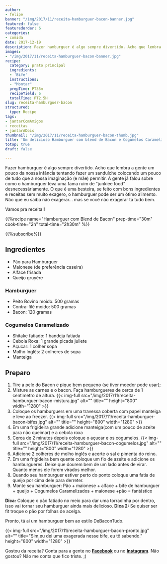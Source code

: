 ```yaml
---
author:
- felipe
banner: "/img/2017/11/receita-hamburguer-bacon-banner.jpg"
featured: false
featuredorder: 6
categories:
- comida
date: 2017-12-19
description: Fazer hamburguer é algo sempre divertido. Acho que lembra a gente um pouco da nossa infância tentando fazer um sanduíche colocando um pouco de tudo que a nossa imaginação (e mãe) permitir. A gente já falou sobre como o hamburguer leva uma fama ruim de "junkiee food" desnecessáriamente. O que é uma besteira, se feito com bons ingredientes e receitas sem muito exagero, o hamburguer pode ser um ótimo alimento. Não que eu saiba não exagerar... mas se você não exagerar tá tudo bem.
images:
- "/img/2017/11/receita-hamburguer-bacon-banner.jpg"
recipe:
  category: prato principal
  ingredients:
  - 'Bife'
  instructions:
  - "Montar"
  prepTime: PT35m
  recipeYield: 6
  totalTime: PT2.5H
slug: receita-hamburguer-bacon
structured:
  type: Recipe
tags:
- jantarComAmigos
- receitas
- jantarADois
thumbnail: "/img/2017/11/receita-hamburguer-bacon-thumb.jpg"
title: 'Um delicioso Hamburguer com blend de Bacon e Cogumelos Caramelizados'
totop: true
draft: false

---
```


Fazer hamburguer é algo sempre divertido. Acho que lembra a gente um pouco da nossa infância tentando fazer um sanduíche colocando um pouco de tudo que a nossa imaginação (e mãe) permitir. A gente já falou sobre como o hamburguer leva uma fama ruim de "junkiee food" desnecessáriamente. O que é uma besteira, se feito com bons ingredientes e receitas sem muito exagero, o hamburguer pode ser um ótimo alimento. Não que eu saiba não exagerar... mas se você não exagerar tá tudo bem.

Vamos pra receita!!

{{%recipe name="Hamburguer com Blend de Bacon" prep-time="30m" cook-time="2h" total-time="2h30m" %}}

{{%subscribe%}}

## Ingredientes

* Pão para Hamburguer
* Maionese (de preferência caseira)
* Alface frisada
* Queijo gruyère

### Hamburguer
* Peito Bovino moído: 500 gramas
* Contra-filé moído: 500 gramas
* Bacon: 120 gramas

### Cogumelos Caramelizado
* Shitake fatiado: 1 bandeja fatiada
* Cebola Roxa: 1 grande picada juliete
* Açucar: 1 colher sopa
* Molho Inglês: 2 colheres de sopa
* Manteiga



## Preparo

1. Tire a pele do Bacon e pique bem pequeno (se tiver moedor pode usar);
2. Misture as carnes e o bacon. Faça hamburgueres de cerca de 1 centimetro de altura.
{{< img-full src="/img/2017/11/receita-hamburguer-bacon-mistura.jpg" alt="" title=""  height="800" width="1280" >}}
3. Coloque os hamburguers em uma travessa coberta com papel manteiga e leve ao freezer.
{{< img-full src="/img/2017/11/receita-hamburguer-bacon-bifes.jpg" alt="" title=""  height="800" width="1280" >}}
4. Em uma frigideira grande adicione manteiga(com um pouco de azeite para não queimar) e a cebola roxa
5. Cerca de 2 minutos depois coloque o açucar e os cogumelos.
{{< img-full src="/img/2017/11/receita-hamburguer-bacon-cogumelos.jpg" alt="" title=""  height="800" width="1280" >}}
6. Adicione 2 colheres de molho inglês e acerte o sal e pimenta do reino.
7. Em uma frigideira bem quente coloque um fio de azeite e adicione os hamburgueres. Deixe que dourem bem de um lado antes de virar. Quanto menos ele forem virados melhor.
8. Quando seu hamburguer estiver perto do ponto coloque uma fatia de queijo por cima dele para derreter.
9. Monte seu hamburguer: Pão + maionese + alface + bife de hamburguer + queijo + Cogumelos Caramelizados + maionese +pão = fantástico

**Dica:** Coloque o pão fatiado no meio para dar uma torradinha por dentro, isso vai tornar seu hamburguer ainda mais delicioso.
**Dica 2:** Se quiser ser fit troque o pão por folhas de acelga.

Pronto, tá ai um hamburguer bem ao estilo DeBaconTudo. 

{{< img-full src="/img/2017/11/receita-hamburguer-bacon-pronto.jpg" alt="" title="Sim,eu dei uma exagerada nesse bife, eu tô sabendo."  height="800" width="1280" >}}


Gostou da receita? Conta para a gente no **[Facebook](https://www.facebook.com/debacontudo/)** ou no **[Instagram](https://www.instagram.com/casaldebacontudo/)**. Não gostou? Não me conta que fico triste. ;)